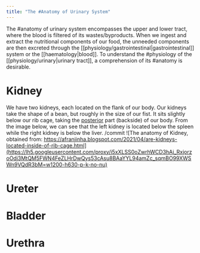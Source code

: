 ```yaml
---
title: "The #Anatomy of Urinary System"
---
```


The #anatomy of urinary system encompasses the upper and lower tract, where the blood is filtered of its wastes/byproducts. When we ingest and extract the nutritional components of our food, the unneeded components are then excreted through the [[physiology/gastrointestinal|gastrointestinal]] system or the [[haematology|blood]]. To understand the #physiology of the [[physiology/urinary|urinary tract]], a comprehension of its #anatomy is desirable.

# Kidney

We have two kidneys, each located on the flank of our body. Our kidneys take the shape of a bean, but roughly in the size of our fist. It sits slightly below our rib cage, taking the [posterior](https://en.wikipedia.org/wiki/Anatomical_terms_of_location#Anterior_and_posterior) part (backside) of our body. From the image below, we can see that the left kidney is located below the spleen while the right kidney is below the liver.
/commit
![The anatomy of Kidney, obtained from: https://afranjinha.blogspot.com/2021/04/are-kidneys-located-inside-of-rib-cage.html](https://lh5.googleusercontent.com/proxy/i5xXLSS0oZwrhWCD3hAj_RxjorzoOdj3MtQM5FWN4FeZLHrDwQys53cAsu8BAaYYL94amZc_sqmBO99XWSWn9VQdR3bM=w1200-h630-p-k-no-nu)

# Ureter

# Bladder

# Urethra